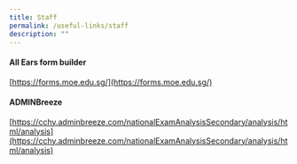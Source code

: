 ```yaml
---
title: Staff
permalink: /useful-links/staff
description: ""
---
```

#### All Ears form builder
[https://forms.moe.edu.sg/](https://forms.moe.edu.sg/)

#### ADMINBreeze
[https://cchy.adminbreeze.com/nationalExamAnalysisSecondary/analysis/html/analysis](https://cchy.adminbreeze.com/nationalExamAnalysisSecondary/analysis/html/analysis)
